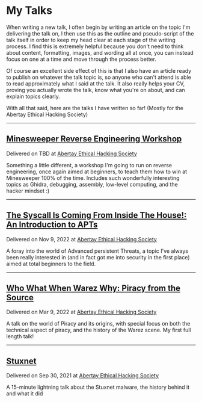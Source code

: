 # My Talks

When writing a new talk, I often begin by writing an article on the topic I'm delivering the talk on, I then use this as the outline and pseudo-script of the talk itself in order to keep my head clear at each stage of the writing process. I find this is extremely helpful because you don't need to think about content, formatting, images, and wording all at once, you can instead focus on one at a time and move through the process better.

Of course an excellent side effect of this is that I also have an article ready to publish on whatever the talk topic is, so anyone who can't attend is able to read approximately what I said at the talk. It also really helps your CV, proving you actually wrote the talk, know what you're on about, and can explain topics clearly.

With all that said, here are the talks I have written so far! (Mostly for the Abertay Ethical Hacking Society)

---

## [Minesweeper Reverse Engineering Workshop](MinesweeperHackingWorkshop/index.md)

Delivered on TBD at [Abertay Ethical Hacking Society](https://twitter.com/AbertayHackers)

Something a little different, a workshop I'm going to run on reverse engineering, once again aimed at beginners, to teach them how to win at Minesweeper 100% of the time. Includes such wonderfully interesting topics as Ghidra, debugging, assembly, low-level computing, and the hacker mindset :)

---

## [The Syscall Is Coming From Inside The House!: An Introduction to APTs](APTs/index.md)

Delivered on Nov 9, 2022 at [Abertay Ethical Hacking Society](https://twitter.com/AbertayHackers)

A foray into the world of Advanced persistent Threats, a topic I've always been really interested in (and in fact got me into security in the first place) aimed at total beginners to the field.

---

## [Who What When Warez Why: Piracy from the Source](Warez/index.md)

Delivered on Mar 9, 2022 at [Abertay Ethical Hacking Society](https://twitter.com/AbertayHackers)

A talk on the world of Piracy and its origins, with special focus on both the technical aspect of piracy, and the history of the Warez scene. My first full length talk!

---

## [Stuxnet](Stuxnet/index.md)

Delivered on Sep 30, 2021 at [Abertay Ethical Hacking Society](https://twitter.com/AbertayHackers)

A 15-minute lightning talk about the Stuxnet malware, the history behind it and what it did
